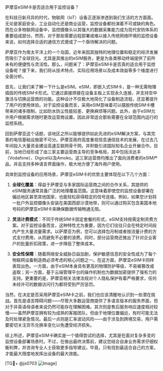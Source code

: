 萨摩亚eSIM卡是否适合用于监控设备？

在科技日新月异的时代，物联网（IoT）设备正逐渐渗透到我们生活的方方面面。无论是家庭安全、工业自动化还是商业运营，监控设备都扮演着不可或缺的角色。而在众多物联网设备中，监控摄像头以其强大的数据采集能力成为现代安防体系的重要组成部分。然而，对于那些需要远程部署或难以接入传统网络环境的监控设备来说，如何选择合适的通信方式便成了一个亟待解决的问题。

萨摩亚作为南太平洋上的一个岛国，近年来因其独特的地理位置和稳定的经济发展而吸引了全球目光。尤其是其推出的eSIM服务，更是为各类移动终端提供了前所未有的便捷性与灵活性。那么，问题来了：萨摩亚eSIM卡是否真的适合用于监控设备呢？接下来，我们将从技术特点、实际应用场景以及成本效益等多个维度进行全面分析。

首先，让我们来了解一下什么是eSIM。eSIM，即嵌入式SIM卡，是一种无需物理插拔的传统SIM卡形式。它通过直接焊接在设备主板上实现永久连接，并支持空中激活与切换运营商的功能。这种设计不仅极大地简化了设备制造流程，还显著提升了用户的使用体验。对于监控设备而言，采用eSIM意味着可以摆脱传统SIM卡槽带来的诸多限制，比如防水防尘性能较差、更换麻烦等问题。此外，由于eSIM允许用户根据需求随时更改运营商设置，因此非常适合那些需要在全球范围内运行的监控系统。

回到萨摩亚这个话题，该地区之所以能够提供如此先进的eSIM解决方案，与其完善的电信基础设施密不可分。萨摩亚政府高度重视信息通信技术的发展，在过去几年间投入大量资金建设高速互联网骨干网，并积极引进国际知名企业开展合作。目前，当地已经形成了由三家主要运营商主导的竞争格局，其中包括沃达丰（Vodafone）、Digicel以及Amoko。这三家运营商均推出了面向消费者的eSIM产品，并且支持多种语言界面操作，极大地方便了海外用户使用。

具体到监控设备的应用场景，萨摩亚eSIM卡的优势主要体现在以下几个方面：

1. **全球化覆盖**：得益于萨摩亚与多家国际运营商之间的合作关系，其提供的eSIM服务通常具备广泛的地理覆盖范围。这意味着即使您的监控设备部署在偏远地区甚至其他国家，也能轻松获得稳定的信号连接。例如，如果您计划将一批户外监控摄像头安装在美国西部沙漠地带，则可以通过购买包含美国本地号码的萨摩亚eSIM卡来确保数据传输畅通无阻。

2. **灵活计费模式**：不同于传统SIM卡固定套餐的形式，eSIM支持按需定制资费方案。对于监控设备而言，这种特性尤为重要，因为它们往往只会在特定时间段内产生大量流量需求。以萨摩亚为例，您可以选择包月制或者按流量计费的方式支付费用，从而避免不必要的浪费。同时，部分运营商还推出了针对企业客户的批量折扣政策，进一步降低了整体成本。

3. **安全性保障**：随着网络安全威胁日益加剧，保护敏感信息的安全性成为了每个物联网设备制造商必须考虑的核心问题之一。在这方面，萨摩亚eSIM卡同样表现出色。一方面，由于eSIM本身具有更高的物理防护等级，不易被篡改或盗取；另一方面，基于云端管理平台的操作机制也为数据加密提供了强有力的支持。更重要的是，萨摩亚相关法律法规对个人隐私保护有着严格要求，任何未经许可的数据访问行为都将受到严厉惩罚。

当然，在决定是否采用萨摩亚eSIM卡之前，我们也应该清醒地认识到一些潜在挑战。首先是语言障碍问题——尽管大多数运营商提供了多语言版本的服务界面，但对于非英语母语者来说仍然可能存在理解困难。其次则是售后服务响应速度相对较慢——虽然萨摩亚拥有较为成熟的客服团队，但由于地理位置偏远，有时可能无法及时处理紧急情况。最后一点则是汇率波动风险——由于涉及到跨境交易，用户需要密切关注货币兑换率变化以免遭受经济损失。

综上所述，萨摩亚eSIM卡确实是一个值得尝试的选择，尤其是在面对复杂多变的监控设备部署场景时。不过，在做出最终决策前，建议您结合自身业务需求仔细权衡利弊，并咨询专业人士获取更多指导建议。毕竟，只有找到最适合自己的方案，才能最大限度地发挥出设备的最大效能。

[TG💪+ @jx0703 ![Image](https://github.com/user-attachments/assets/dbca1d08-cadb-493c-b0ec-ad6f7a83f270)]